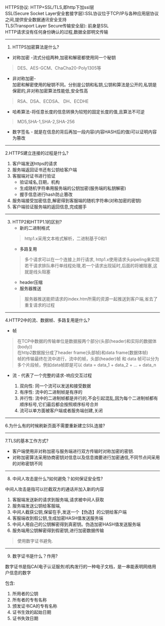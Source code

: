 
 HTTPS协议: HTTP+SSL/TLS,即http下加ssl层<br>
 SSL(Secure Socket Layer安全套接字层):SSL协议位于TCP/IP与各种应用层协议之间,提供安全数据通讯安全支持<br>
 TLS(Transport Layer Secure传输安全层): 前身是SSL
<br>
HTTP请求没有任何身份确认的过程,数据全部明文传输

----
1. HTTPS加密算法是什么?
  
  - 对称加密 -流式分组两种,加密和解密都使用同一个秘钥
  >  DES、AES-GCM、ChaCha20-Poly1305等
  - 非对称加密- <br>
  加密和解密使用的秘钥不同。分别是公钥和私钥,公钥和算法是公开的,私钥是保密的,非对称加密算法性能低,安全性高
  > RSA、DSA、ECDSA、 DH、ECDHE 
  - 哈希算法-将任意长度的信息转换为较短的固定长度的值,且算法不可逆
  > MD5,SHA-1,SHA-2,SHA-256
  - 数字签名 - 就是在信息的背后再加一段内容(内容HASH后的值)可以证明内容为篡改
----
2.HTTPS建立连接的过程是什么?
  1. 客户端发送https的请求
  2. 服务端返回证书还有公钥给客户端
  3. 客服端对证书进行验证
      - 验证域名,日期，机构
      - 生成随机字符串用服务端的公钥加密(服务端的私钥解密)
      - 握手信息进行hash防止篡改
  4. 服务端接受加密信息,解密得到客服端的随机字符串(对称加密的密钥)
  5. 客户端验证服务端的返回信息,完成握手


----
3. HTTP2和HTTP1.1的区别?
   - 新的二进制格式
   > http1.x采用文本格式解析，二进制基于0和1
   - 多路复用
   > 多个请求可以在一个连接上并行请求, http1.x使用请求头pipeling来实现若干请求排队串行单线程处理,若一个请求出现延时,后面的将被阻塞,这就是线头阻塞
   - header压缩
   - 服务器推送
   > 服务器推送能把请求的index.htm所需的资源一起推送到客户端,省去了重复请求的过程
----
4.HTTP2中的流、数据帧、多路复用是什么?
  
  - 帧
  > 在TCP中数据的传输单位是数据报两个部分(头部(header)和实际的数据体(body))<br>在http2数据报分成了header frame(头部帧)和data frame(数据体帧)<br>帧的传输最终在流中进行，流中的帧，头部(header)帧 和 data 帧可以分为多个片段帧，例如data帧即是可以 data = data_1 + data_2 + ... + data_n
  - 流 - 代表了一个完整的请求-响应交互过程

    1. 双向性: 同一个流可以发送和接受数据
    2. 有序性: 流中的二进制帧是有序的
    3. 并行性: 流中的二进制帧都是并行的,不会引起混乱,因为每个二进制帧都有顺序标号,它们最后都会按照顺序标号合并
    4. 流可以单方面被客户端或者服务端创建,关闭
----

6.为什么有的时候刷新页面不需要重新建立SSL连接?

  
----
7.TLS的基本工作方式?
- 客户端使用非对称加密与服务端进行双方传输时对称加密的密钥.
- 对称加密算法采用协商密钥对信息以及信息摘要进行加密通信,不同节点间采用的对称密钥不同

----
8. 中间人攻击是什么?如何避免？如何保证安全性?

中间人攻击是指可以拦截双方的通话并加入新的内容

1. 客服端发送新的请求到服务端,请求被中间人获取
2. 服务端发送公钥给客服端,
3. 中间人截获公钥,保留在手,发送一个【伪造】的公钥给客户端
4. 客服端收到假公钥,生成加密HASH值发送服务端
5. 中间人用自己的公钥解密得到真密钥。伪造加密HASH值发送服务端
6. 服务端用公钥解密得到假密钥,进行加密数据传输


> 使用数字证书避免. 
----

9. 数字证书是什么？作用?

数字证书是指CA(电子认证服务)机构发行的一种电子文档，是一串能表明网络用户信息的数字

包含:

1. 所用者的公钥
2. 所有者的专有名称
3. 颁发证书CA的专有名称
4. 证书生效的起始日期
5. 证书失效日期
